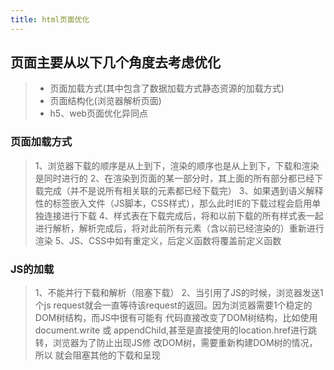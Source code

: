 ```yaml
---
title: html页面优化
---
```


## 页面主要从以下几个角度去考虑优化
> * 页面加载方式(其中包含了数据加载方式静态资源的加载方式)
> * 页面结构化(浏览器解析页面)
> * h5、web页面优化异同点

### 页面加载方式

> 1、浏览器下载的顺序是从上到下，渲染的顺序也是从上到下，下载和渲染是同时进行的
> 2、在渲染到页面的某一部分时，其上面的所有部分都已经下载完成（并不是说所有相关联的元素都已经下载完）
> 3、如果遇到语义解释性的标签嵌入文件（JS脚本，CSS样式），那么此时IE的下载过程会启用单独连接进行下载
> 4、样式表在下载完成后，将和以前下载的所有样式表一起进行解析，解析完成后，将对此前所有元素（含以前已经渲染的）重新进行渲染
> 5、JS、CSS中如有重定义，后定义函数将覆盖前定义函数

### JS的加载

> 1、不能并行下载和解析（阻塞下载）
> 2、当引用了JS的时候，浏览器发送1个js request就会一直等待该request的返回。因为浏览器需要1个稳定的DOM树结构，而JS中很有可能有 
代码直接改变了DOM树结构，比如使用 document.write 或 appendChild,甚至是直接使用的location.href进行跳转，浏览器为了防止出现JS修 
改DOM树，需要重新构建DOM树的情况，所以 就会阻塞其他的下载和呈现


